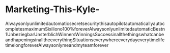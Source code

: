 # Marketing-This-Kyle-
AlwaysonlyunlimitedautomaticsecretsecuritythisautopilotautomaticallyautocompletesmaximumSixiliono100%foreverAlwaysonlyunlimitedautomaticBestn1UnbeziegbarUnsterblichWinnersWinningsSuccessinallthethingswhatcanbeandhapeningsinalltheeverythingSituationseverywhereeverydayeverytimelifetimelongforeverAlwaysonlymeandmyteamforever 
